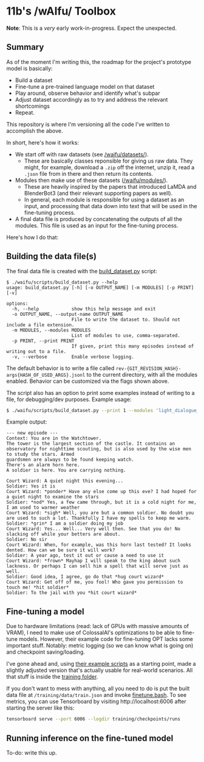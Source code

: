 # 11b's /wAIfu/ Toolbox

**Note**: This is a _very_ early work-in-progress. Expect the unexpected.

## Summary

As of the moment I'm writing this, the roadmap for the project's prototype model is basically:

- Build a dataset
- Fine-tune a pre-trained language model on that dataset
- Play around, observe behavior and identify what's subpar
- Adjust dataset accordingly as to try and address the relevant shortcomings
- Repeat.

This repository is where I'm versioning all the code I've written to accomplish the above.

In short, here's how it works:

- We start off with raw datasets (see [/waifu/datasets/](./waifu/datasets/)).
  - These are basically classes reponsible for giving us raw data. They might, for example, download a `.zip` off the internet, unzip it, read a `.json` file from in there and then return its contents.
- Modules then make use of these datasets ([/waifu/modules/](./waifu/modules/)).
  - These are heavily inspired by the papers that introduced LaMDA and BlenderBot3 (and their relevant supporting papers as well).
  - In general, each module is responsible for using a dataset as an input, and processing that data down into text that will be used in the fine-tuning process.
- A final data file is produced by concatenating the outputs of all the modules. This file is used as an input for the fine-tuning process.

Here's how I do that:

## Building the data file(s)

The final data file is created with the [build_dataset.py](./waifu/scripts/build_dataset.py) script:

```
$ ./waifu/scripts/build_dataset.py --help
usage: build_dataset.py [-h] [-o OUTPUT_NAME] [-m MODULES] [-p PRINT] [-v]

options:
  -h, --help            show this help message and exit
  -o OUTPUT_NAME, --output-name OUTPUT_NAME
                        File to write the dataset to. Should not include a file extension.
  -m MODULES, --modules MODULES
                        List of modules to use, comma-separated.
  -p PRINT, --print PRINT
                        If given, print this many episodes instead of writing out to a file.
  -v, --verbose         Enable verbose logging.
```

The default behavior is to write a file called `rev-{GIT_REVISION_HASH}-args{HASH_OF_USED_ARGS}.jsonl` to the current directory, with all the modules enabled. Behavior can be customized via the flags shown above.

The script also has an option to print some examples instead of writing to a file, for debugging/dev purposes. Example usage:

```bash
$ ./waifu/scripts/build_dataset.py --print 1 --modules 'light_dialogue_pdm:LightDialoguePDM' # or -p 1 and -m ...
```

Example output:

```
--- new episode ---
Context: You are in the Watchtower.
The tower is the largest section of the castle. It contains an observatory for nighttime scouting, but is also used by the wise men to study the stars. Armed
guardsmen are always to be found keeping watch.
There's an alarm horn here.
A soldier is here. You are carrying nothing.

Court Wizard: A quiet night this evening...
Soldier: Yes it is
Court Wizard: *ponder* Have any else come up this eve? I had hoped for a quiet night to examine the stars
Soldier: *nod* Yes, a few came through, but it is a cold night for me, I am used to warmer weather
Court Wizard: *sigh* Well, you are but a common soldier. No doubt you are used to such a lot. Thankfully I have my spells to keep me warm.
Soldier: *grin* I am a soldier doing my job
Court Wizard: Yes... Well... Very well then. See that you do! No slacking off while your betters are about.
Soldier: No sir
Court Wizard: When, for example, was this horn last tested? It looks dented. How can we be sure it will work?
Soldier: A year ago, test it out or cause a need to use it
Court Wizard: *frown* Mayhap I will speak to the king about such lackness. Or perhaps I can sell him a spell that will serve just as well.
Soldier: Good idea, I agree, go do that *hug court wizard*
Court Wizard: Get off of me, you fool! Who gave you permission to touch me! *hit soldier*
Soldier: To the jail with you *hit court wizard*
```

## Fine-tuning a model

Due to hardware limitations (read: lack of GPUs with massive amounts of VRAM), I need to make use of ColossalAI's optimizations to be able to fine-tune models. However, their example code for fine-tuning OPT lacks some important stuff. Notably: metric logging (so we can know what is going on) and checkpoint saving/loading.

I've gone ahead and, using [their example scripts](https://github.com/hpcaitech/ColossalAI/tree/main/examples/language/opt) as a starting point, made a slightly adjusted version that's actually usable for real-world scenarios. All that stuff is inside the [training folder](./training/).

If you don't want to mess with anything, all you need to do is put the built data file at `/training/data/train.json` and invoke [finetune.bash](./training/finetune.bash). To see metrics, you can use Tensorboard by visiting http://localhost:6006 after starting the server like this:

```bash
tensorboard serve --port 6006 --logdir training/checkpoints/runs
```

## Running inference on the fine-tuned model

To-do: write this up.
